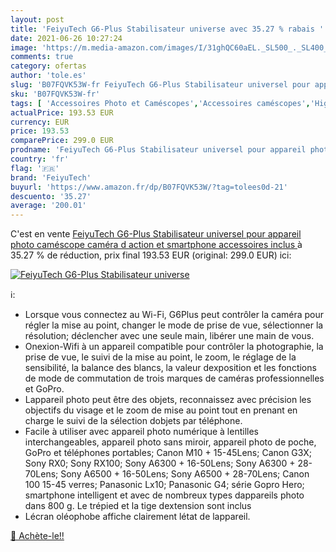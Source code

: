 ```yaml
---
layout: post
title: 'FeiyuTech G6-Plus Stabilisateur universe avec 35.27 % rabais '
date: 2021-06-26 10:27:24
image: 'https://m.media-amazon.com/images/I/31ghQC60aEL._SL500_._SL400_.jpg'
comments: true
category: ofertas
author: 'tole.es'
slug: 'B07FQVK53W-fr FeiyuTech G6-Plus Stabilisateur universel pour appareil...'
sku: 'B07FQVK53W-fr'
tags: [ 'Accessoires Photo et Caméscopes','Accessoires caméscopes','High-Tech','Photo et caméscopes','Stabilisateurs et supports pour caméscopes','feiyutech', ]
actualPrice: 193.53 EUR
currency: EUR
price: 193.53
comparePrice: 299.0 EUR
prodname: 'FeiyuTech G6-Plus Stabilisateur universel pour appareil photo  caméscope  caméra d action et smartphone  accessoires inclus '
country: 'fr'
flag: '🇫🇷'
brand: 'FeiyuTech'
buyurl: 'https://www.amazon.fr/dp/B07FQVK53W/?tag=tolees0d-21'
descuento: '35.27'
average: '200.01'
---
```


C'est en vente [FeiyuTech G6-Plus Stabilisateur universel pour appareil photo  caméscope  caméra d action et smartphone  accessoires inclus ](https://www.amazon.fr/dp/B07FQVK53W/?tag=tolees0d-21)  à  35.27 % de réduction, prix final  193.53 EUR (original: 299.0 EUR) ici:

[![FeiyuTech G6-Plus Stabilisateur universe](https://m.media-amazon.com/images/I/31ghQC60aEL._SL500_._SL400_.jpg)](https://www.amazon.fr/dp/B07FQVK53W/?tag=tolees0d-21)

ℹ️:

- Lorsque vous connectez au Wi-Fi, G6Plus peut contrôler la caméra pour régler la mise au point, changer le mode de prise de vue, sélectionner la résolution; déclencher avec une seule main, libérer une main de vous.
- Onexion-Wifi à un appareil compatible pour contrôler la photographie, la prise de vue, le suivi de la mise au point, le zoom, le réglage de la sensibilité, la balance des blancs, la valeur dexposition et les fonctions de mode de commutation de trois marques de caméras professionnelles et GoPro.
- Lappareil photo peut être des objets, reconnaissez avec précision les objectifs du visage et le zoom de mise au point tout en prenant en charge le suivi de la sélection dobjets par téléphone.
- Facile à utiliser avec appareil photo numérique à lentilles interchangeables, appareil photo sans miroir, appareil photo de poche, GoPro et téléphones portables; Canon M10 + 15-45Lens; Canon G3X; Sony RX0; Sony RX100; Sony A6300 + 16-50Lens; Sony A6300 + 28-70Lens; Sony A6500 + 16-50Lens; Sony A6500 + 28-70Lens; Canon 100 15-45 verres; Panasonic Lx10; Panasonic G4; série Gopro Hero; smartphone intelligent et avec de nombreux types dappareils photo dans 800 g. Le trépied et la tige dextension sont inclus
- Lécran oléophobe affiche clairement létat de lappareil.

[🛒 Achète-le!!](https://www.amazon.fr/dp/B07FQVK53W/?tag=tolees0d-21)
